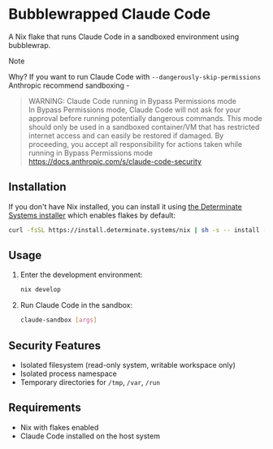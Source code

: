 # Bubblewrapped Claude Code

A Nix flake that runs Claude Code in a sandboxed environment using bubblewrap.

> [!NOTE]
> Why?
> If you want to run Claude Code with `--dangerously-skip-permissions` Anthropic recommend sandboxing -
>> WARNING: Claude Code running in Bypass Permissions mode  
>> In Bypass Permissions mode, Claude Code will not ask for your approval before running potentially dangerous commands. This mode should only be used in a sandboxed container/VM that has restricted internet access and can easily be restored if damaged. By proceeding, you accept all responsibility for actions taken while running in Bypass Permissions mode https://docs.anthropic.com/s/claude-code-security

## Installation

If you don't have Nix installed, you can install it using [the Determinate Systems installer](https://github.com/DeterminateSystems/nix-installer) which enables flakes by default:

```bash
curl -fsSL https://install.determinate.systems/nix | sh -s -- install --determinate
```

## Usage

1. Enter the development environment:
   ```bash
   nix develop
   ```

2. Run Claude Code in the sandbox:
   ```bash
   claude-sandbox [args]
   ```

## Security Features

- Isolated filesystem (read-only system, writable workspace only)
- Isolated process namespace
- Temporary directories for `/tmp`, `/var`, `/run`

## Requirements

- Nix with flakes enabled
- Claude Code installed on the host system
